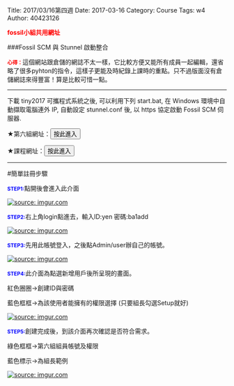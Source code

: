 Title: 2017/03/16第四週
Date: 2017-03-16
Category: Course
Tags: w4
Author: 40423126

<b><font color="red">fossil小組共用網址</font></b>

<!-- PELICAN_END_SUMMARY -->
###Fossil SCM 與 Stunnel 啟動整合

<small><b><font color="#FF0000">心得：</font></b></small>這個網站跟倉儲的網誌不太一樣，它比較方便又能所有成員一起編輯，還省略了很多pyhton的指令，這樣子更能及時紀錄上課時的重點。只不過版面沒有倉儲網誌來得豐富！算是比較可惜一點。
<hr/>

下載 tiny2017 可攜程式系統之後, 可以利用下列 start.bat, 在 Windows 環境中自動擷取電腦連外 IP, 自動設定 stunnel.conf 後, 以 https 協定啟動 Fossil SCM 伺服器.

★第六組網址：<a href="https://mde2a2.kmol.info/cdag6"><button type="button" class="btn btn-primary btn-xs">按此進入</button></a>

★課程網址：<a href="https://mde2a2.kmol.info/cd"><button type="button" class="btn btn-primary btn-xs">按此進入</button></a>

<hr/>

#簡單註冊步驟

<small><b><font color="blue">STEP1:</font></b></small>點開後會進入此介面

<a href="http://imgur.com/gvs5Tor"><img src="http://i.imgur.com/gvs5Tor.png" title="source: imgur.com" /></a>


<small><b><font color="blue">STEP2:</font></b></small>右上角login點進去，輸入ID:yen  密碼:ba1add

<a href="http://imgur.com/sALlXSx"><img src="http://i.imgur.com/sALlXSx.png" title="source: imgur.com" /></a>

<small><b><font color="blue">STEP3:</font></b></small>先用此帳號登入，之後點Admin/user辦自己的帳號。

<a href="http://imgur.com/2jpceRS"><img src="http://i.imgur.com/2jpceRS.png" title="source: imgur.com" /></a>

<small><b><font color="blue">STEP4:</font></b></small>此介面為點選新增用戶後所呈現的畫面。

紅色圈圈→創建ID與密碼

藍色框框→為該使用者能擁有的權限選擇
(只要組長勾選Setup就好)

<a href="http://imgur.com/vUxBkOS"><img src="http://i.imgur.com/vUxBkOS.png" title="source: imgur.com" /></a>

<small><b><font color="blue">STEP5:</font></b></small>創建完成後，到該介面再次確認是否符合需求。

綠色框框→第六組組員帳號及權限

藍色標示→為組長範例

<a href="http://imgur.com/Phc3oGY"><img src="http://i.imgur.com/Phc3oGY.png" title="source: imgur.com" /></a>

